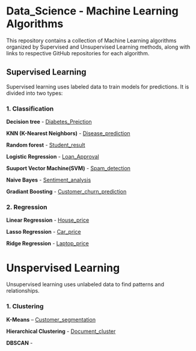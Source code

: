 # Data_Science - Machine Learning Algorithms
This repository contains a collection of Machine Learning algorithms organized by Supervised and Unsupervised Learning methods, along with links to respective GitHub repositories for each algorithm.

## Supervised Learning
Supervised learning uses labeled data to train models for predictions. It is divided into two types:

### 1. Classification

 **Decision tree** - [Diabetes_Preiction](https://github.com/kanish-20/Diabetes_predictor.git)
 
 **KNN (K-Nearest Neighbors)** - [Disease_prediction](https://github.com/kanish-20/Disease_prediction.git)
 
 **Random forest** - [Student_result](https://github.com/kanish-20/Student_performance_predictor.git)
 
 **Logistic Regression** - [Loan_Approval](https://github.com/kanish-20/Loan_approval_predictor.git)
 
 **Suuport Vector Machine(SVM)** - [Spam_detection](https://github.com/kanish-20/Spam_detection.git)

 **Naive Bayes** - [Sentiment_analysis](https://github.com/kanish-20/Sentiment_analysis.git)
 
 **Gradiant Boosting** - [Customer_churn_prediction](https://github.com/kanish-20/Customer_churn_pred.git)

 ### 2. Regression

 **Linear Regression** - [House_price](https://github.com/kanish-20/house-price-predictor.git)

 **Lasso Regression** - [Car_price](https://github.com/kanish-20/Car_price_prediction.git)

 **Ridge Regression** - [Laptop_price](https://github.com/kanish-20/Laptop_price.git)

 # Unspervised Learning

 Unsupervised learning uses unlabeled data to find patterns and relationships.

 ### 1. Clustering

  **K-Means** – [Customer_segmentation](https://github.com/kanish-20/Customer_segmentation.git)

  **Hierarchical Clustering** - [Document_cluster](https://github.com/kanish-20/Document_cluster.git)

  **DBSCAN** - 
